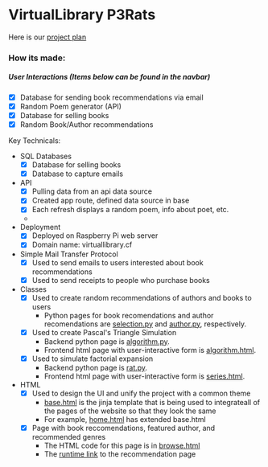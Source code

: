# VirtualLibrary P3Rats

Here is our [project plan](https://padlet.com/ketkic61666/Rats)

### How its made:
##### User Interactions (Items below can be found in the navbar)
- [x] Database for sending book recommendations via email
- [X] Random Poem generator (API)
- [x] Database for selling books
- [X] Random Book/Author recommendations

Key Technicals:
- SQL Databases
    - [X] Database for selling books 
    - [x] Database to capture emails 
- API 
    - [X] Pulling data from an api data source
    - [X] Created app route, defined data source in base
    - [X] Each refresh displays a random poem, info about poet, etc.
    - 
- Deployment 
    - [X] Deployed on Raspberry Pi web server
    - [X] Domain name: virtuallibrary.cf 

- Simple Mail Transfer Protocol 
    - [x] Used to send emails to users interested about book recommendations 
    - [x] Used to send receipts to people who purchase books 
- Classes 
    - [X] Used to create random recommendations of authors and books to users
         - Python pages for book recomendations and author recomendations are [selection.py](https://github.com/adhithin/virtualLibrary/blob/main/booksearch/selection.py) and [author.py](https://github.com/adhithin/virtualLibrary/blob/main/randompoem/author.py), respectively. 
    - [X] Used to create Pascal's Triangle Simulation
         - Backend python page is [algorithm.py](https://github.com/adhithin/virtualLibrary/blob/main/findabook/algorithm.py). 
         - Frontend html page with user-interactive form is [algorithm.html](https://github.com/adhithin/virtualLibrary/blob/main/findabook/templates/algorithm.html).  
    - [X] Used to simulate factorial expansion
         - Backend python page is [rat.py](https://github.com/adhithin/virtualLibrary/blob/main/booksmart/rat.py). 
         - Frontend html page with user-interactive form is [series.html](https://github.com/adhithin/virtualLibrary/blob/main/booksmart/templates/series.html).   
- HTML
    - [X] Used to design the UI and unify the project with a common theme
         - [base.html](https://github.com/adhithin/virtualLibrary/blob/main/templates/base.html) is the jinja template that is being used to integrateall of the pages of the website so that they look the same
         - For example, [home.html](https://github.com/adhithin/virtualLibrary/blob/21857f01f6091627cbeee9748840187f3582c106/templates/home.html#L3) has extended base.html
    - [X] Page with book reccomendations, featured author, and recommended genres
         - The HTML code for this page is in [browse.html](https://github.com/adhithin/virtualLibrary/blob/main/templates/browse.html)
         - The [runtime link](virtuallibrary.cf/browse) to the recommendation page



